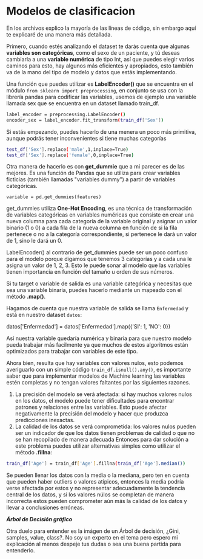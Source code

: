 # Modelos de clasificacion

En los archivos explico la mayoría de las líneas de código, sin embargo aquí te explicaré de una manera más detallada.

Primero, cuando estés analizando el dataset te darás cuenta que algunas **variables son categóricas**, como el sexo de un paciente, y tú deseas cambiarla a una **variable numérica** de tipo Int, así que puedes elegir varios caminos para esto, hay algunos más eficientes y apropiados, esto también va de la mano del tipo de modelo y datos que estás implementando.

Una función que puedes utilizar es **LabelEncoder()** que se encuentra en el módulo `from sklearn import preprocessing`, en conjunto se usa con la librería pandas para codificar las variables, usemos de ejemplo una variable llamada sex que se encuentra en un dataset llamado train_df.

```sh
label_encoder = preprocessing.LabelEncoder()
encoder_sex = label_encoder.fit_transform(train_df['Sex'])
```

Si estás empezando, puedes hacerlo de una menera un poco más primitiva, aunque podrás tener inconvenientes si tiene muchas categorías
```sh
test_df['Sex'].replace('male',1,inplace=True)
test_df['Sex'].replace('female',0,inplace=True)
```

Otra manera de hacerlo es con **get_dummie** que a mi parecer es de las mejores. Es una función de Pandas que se utiliza para crear variables ficticias (también llamadas "variables dummy") a partir de variables categóricas.

`variable = pd.get_dummies(features)`

get_dummies utiliza **One-Hot Encoding**, es una técnica de transformación de variables categóricas en variables numéricas que consiste en crear una nueva columna para cada categoría de la variable original y asignar un valor binario (1 o 0) a cada fila de la nueva columna en función de si la fila pertenece o no a la categoría correspondiente, si pertenece le dará un valor de 1, sino le dará un 0.

LabelEncoder() al contrario de get_dummies puede ser un poco confuso para el modelo porque digamos que tenemos 3 categorías y a cada una le asigna un valor de 1, 2, 3. Esto le puede sonar al modelo que las variables tienen importancia en función del tamaño u orden de sus números.

Si tu target o variable de salida es una variable categórica y necesitas que sea una variable binaria, puedes hacerlo mediante un mapeado con el método **.map()**.

Hagamos de cuenta que nuestra variable de salida se llama `Enfermedad` y está en nuestro dataset `datos`:

datos['Enfermedad'] = datos['Enfermedad'].map({'SI': 1, 'NO': 0})

Así nuestra variable quedaría numérica y binaria para que nuestro modelo pueda trabajar más facilmente ya que muchos de estos algoritmos están optimizados para trabajar con variables de este tipo.

Ahora bien, resulta que hay variables con valores nulos, esto podemos averiguarlo con un simple código `train_df.isnull().any()`, es importante saber que para implementar modelos de Machine learning las variables estén completas y no tengan valores faltantes por las siguientes razones.

1. La precisión del modelo se verá afectada: si hay muchos valores nulos en los datos, el modelo puede tener dificultades para encontrar patrones y relaciones entre las variables. Esto puede afectar negativamente la precisión del modelo y hacer que produzca predicciones inexactas.
2. La calidad de los datos se verá comprometida: los valores nulos pueden ser un indicador de que los datos tienen problemas de calidad o que no se han recopilado de manera adecuada
Entonces para dar solución a este problema puedes utilizar alternativas simples como utilizar el método **.fillna**: 

```sh
train_df['Age'] = train_df['Age'].fillna(train_df['Age'].median())
```

Se pueden llenar los datos con la media o la mediana, pero ten en cuenta que pueden haber outliers o valores atípicos, entonces la media podría verse afectada por estos y no representar adecuadamente la tendencia central de los datos, y si los valores núlos se completan de manera incorrecta estos pueden comprometer aún más la calidad de los datos y llevar a conclusiones erróneas.

***Árbol de Decisión gráfico***

Otra duelo para entender es la imágen de un Árbol de decisión, ¿Gini, samples, value, class?. No soy un experto en el tema pero espero mi explicación al menos despeje tus dudas o sea una buena partida para entenderlo.


